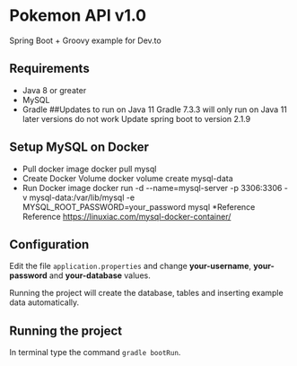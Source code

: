 # Pokemon API v1.0

Spring Boot + Groovy example for Dev.to

## Requirements

* Java 8 or greater
* MySQL
* Gradle
##Updates to run on Java 11
Gradle 7.3.3 will only run on Java 11 later versions do not work 
Update spring boot to version 2.1.9
## Setup MySQL on Docker
* Pull docker image
docker pull mysql
* Create Docker Volume
docker volume create mysql-data
* Run Docker image
docker run -d --name=mysql-server -p 3306:3306 -v mysql-data:/var/lib/mysql -e MYSQL_ROOT_PASSWORD=your_password mysql
*Reference
Reference https://linuxiac.com/mysql-docker-container/
## Configuration

Edit the file `application.properties` and change **your-username**, **your-password** and **your-database** values.

Running the project will create the database, tables and inserting example data automatically.

## Running the project

In terminal type the command `gradle bootRun`.
